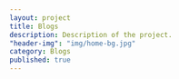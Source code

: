 ```yaml
---
layout: project
title: Blogs
description: Description of the project.
"header-img": "img/home-bg.jpg"
category: Blogs
published: true
---
```


